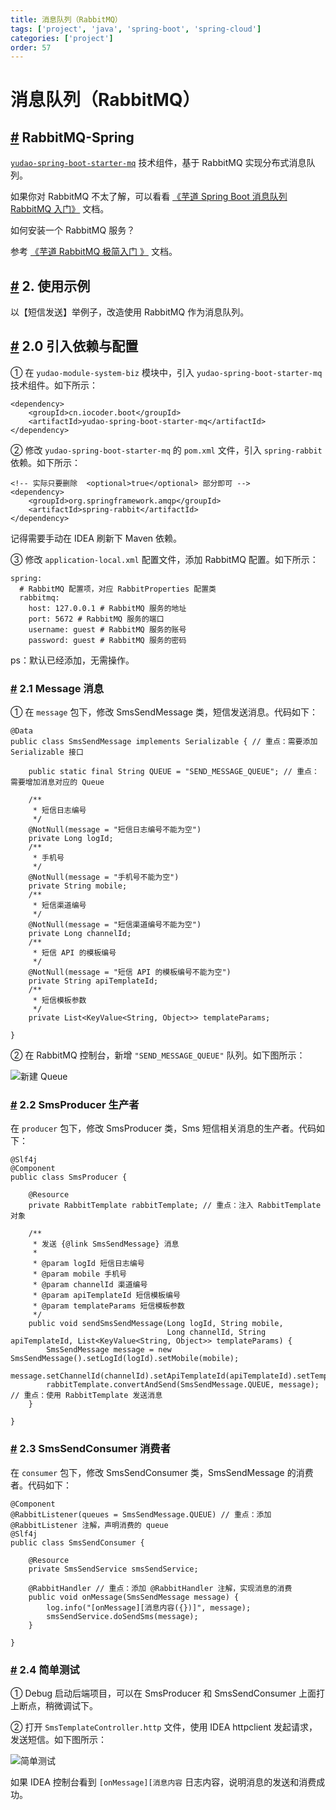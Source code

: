 ```yaml
---
title: 消息队列（RabbitMQ）
tags: ['project', 'java', 'spring-boot', 'spring-cloud']
categories: ['project']
order: 57
---
```

# 消息队列（RabbitMQ）

## [#](#rabbitmq-spring) RabbitMQ-Spring

 [`yudao-spring-boot-starter-mq`](https://github.com/YunaiV/ruoyi-vue-pro/blob/master/yudao-framework/yudao-spring-boot-starter-mq/) 技术组件，基于 RabbitMQ 实现分布式消息队列。

 如果你对 RabbitMQ 不太了解，可以看看 [《芋道 Spring Boot 消息队列 RabbitMQ 入门》](https://www.iocoder.cn/Spring-Boot/RabbitMQ/?yudao) 文档。

 如何安装一个 RabbitMQ 服务？

 参考 [《芋道 RabbitMQ 极简入门 》](https://www.iocoder.cn/RabbitMQ/install/?yudao) 文档。

 ## [#](#_2-使用示例) 2. 使用示例

 以【短信发送】举例子，改造使用 RabbitMQ 作为消息队列。

 ## [#](#_2-0-引入依赖与配置) 2.0 引入依赖与配置

 ① 在 `yudao-module-system-biz` 模块中，引入 `yudao-spring-boot-starter-mq` 技术组件。如下所示：


```
<dependency>
    <groupId>cn.iocoder.boot</groupId>
    <artifactId>yudao-spring-boot-starter-mq</artifactId>
</dependency>

```
② 修改 `yudao-spring-boot-starter-mq` 的 `pom.xml` 文件，引入 `spring-rabbit` 依赖。如下所示：


```
<!-- 实际只要删除  <optional>true</optional> 部分即可 -->
<dependency>
    <groupId>org.springframework.amqp</groupId>
    <artifactId>spring-rabbit</artifactId>
</dependency>

```
记得需要手动在 IDEA 刷新下 Maven 依赖。

 ③ 修改 `application-local.xml` 配置文件，添加 RabbitMQ 配置。如下所示：


```
spring:
  # RabbitMQ 配置项，对应 RabbitProperties 配置类
  rabbitmq:
    host: 127.0.0.1 # RabbitMQ 服务的地址
    port: 5672 # RabbitMQ 服务的端口
    username: guest # RabbitMQ 服务的账号
    password: guest # RabbitMQ 服务的密码

```
ps：默认已经添加，无需操作。

 ### [#](#_2-1-message-消息) 2.1 Message 消息

 ① 在 `message` 包下，修改 SmsSendMessage 类，短信发送消息。代码如下：


```
@Data
public class SmsSendMessage implements Serializable { // 重点：需要添加 Serializable 接口

    public static final String QUEUE = "SEND_MESSAGE_QUEUE"; // 重点：需要增加消息对应的 Queue

    /**
     * 短信日志编号
     */
    @NotNull(message = "短信日志编号不能为空")
    private Long logId;
    /**
     * 手机号
     */
    @NotNull(message = "手机号不能为空")
    private String mobile;
    /**
     * 短信渠道编号
     */
    @NotNull(message = "短信渠道编号不能为空")
    private Long channelId;
    /**
     * 短信 API 的模板编号
     */
    @NotNull(message = "短信 API 的模板编号不能为空")
    private String apiTemplateId;
    /**
     * 短信模板参数
     */
    private List<KeyValue<String, Object>> templateParams;

}

```
② 在 RabbitMQ 控制台，新增 `"SEND_MESSAGE_QUEUE"` 队列。如下图所示：

 ![新建 Queue](https://doc.iocoder.cn/img/%E6%B6%88%E6%81%AF%E9%98%9F%E5%88%97/RabbitMQ/%E6%96%B0%E5%BB%BAQueue.png)

 ### [#](#_2-2-smsproducer-生产者) 2.2 SmsProducer 生产者

 在 `producer` 包下，修改 SmsProducer 类，Sms 短信相关消息的生产者。代码如下：


```
@Slf4j
@Component
public class SmsProducer {

    @Resource
    private RabbitTemplate rabbitTemplate; // 重点：注入 RabbitTemplate 对象

    /**
     * 发送 {@link SmsSendMessage} 消息
     *
     * @param logId 短信日志编号
     * @param mobile 手机号
     * @param channelId 渠道编号
     * @param apiTemplateId 短信模板编号
     * @param templateParams 短信模板参数
     */
    public void sendSmsSendMessage(Long logId, String mobile,
                                   Long channelId, String apiTemplateId, List<KeyValue<String, Object>> templateParams) {
        SmsSendMessage message = new SmsSendMessage().setLogId(logId).setMobile(mobile);
        message.setChannelId(channelId).setApiTemplateId(apiTemplateId).setTemplateParams(templateParams);
        rabbitTemplate.convertAndSend(SmsSendMessage.QUEUE, message); // 重点：使用 RabbitTemplate 发送消息
    }

}

```
### [#](#_2-3-smssendconsumer-消费者) 2.3 SmsSendConsumer 消费者

 在 `consumer` 包下，修改 SmsSendConsumer 类，SmsSendMessage 的消费者。代码如下：


```
@Component
@RabbitListener(queues = SmsSendMessage.QUEUE) // 重点：添加 @RabbitListener 注解，声明消费的 queue
@Slf4j
public class SmsSendConsumer {

    @Resource
    private SmsSendService smsSendService;

    @RabbitHandler // 重点：添加 @RabbitHandler 注解，实现消息的消费
    public void onMessage(SmsSendMessage message) {
        log.info("[onMessage][消息内容({})]", message);
        smsSendService.doSendSms(message);
    }

}

```
### [#](#_2-4-简单测试) 2.4 简单测试

 ① Debug 启动后端项目，可以在 SmsProducer 和 SmsSendConsumer 上面打上断点，稍微调试下。

 ② 打开 `SmsTemplateController.http` 文件，使用 IDEA httpclient 发起请求，发送短信。如下图所示：

 ![简单测试](https://doc.iocoder.cn/img/%E6%B6%88%E6%81%AF%E9%98%9F%E5%88%97/%E5%86%85%E5%AD%98/%E7%AE%80%E5%8D%95%E6%B5%8B%E8%AF%95.png)

 如果 IDEA 控制台看到 `[onMessage][消息内容` 日志内容，说明消息的发送和消费成功。
